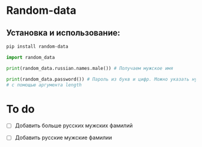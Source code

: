 # Random-data



## Установка и использование:
```sh 
pip install random-data
```

```python 
import random_data

print(random_data.russian.names.male()) # Получаем мужское имя

print(random_data.password()) # Пароль из букв и цифр. Можно указать нужную длину
# c помощью аргумента length

```


# To do
- [ ] Добавить больше русских мужских фамилий
- [ ] Добавить русские мужские фамилии



